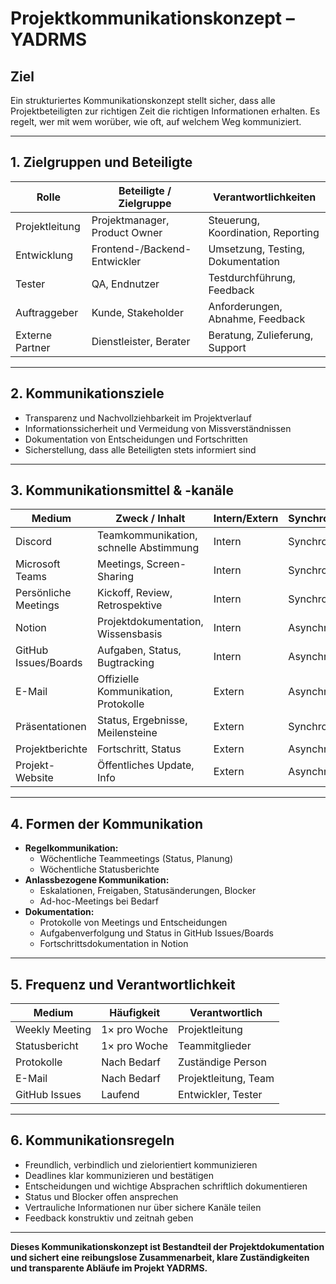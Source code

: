 # Projektkommunikationskonzept – YADRMS

## Ziel
Ein strukturiertes Kommunikationskonzept stellt sicher, dass alle Projektbeteiligten zur richtigen Zeit die richtigen Informationen erhalten. Es regelt, wer mit wem worüber, wie oft, auf welchem Weg kommuniziert.

---

## 1. Zielgruppen und Beteiligte

| Rolle                | Beteiligte / Zielgruppe         | Verantwortlichkeiten                |
|----------------------|---------------------------------|-------------------------------------|
| Projektleitung       | Projektmanager, Product Owner   | Steuerung, Koordination, Reporting  |
| Entwicklung          | Frontend-/Backend-Entwickler    | Umsetzung, Testing, Dokumentation   |
| Tester               | QA, Endnutzer                   | Testdurchführung, Feedback          |
| Auftraggeber         | Kunde, Stakeholder              | Anforderungen, Abnahme, Feedback    |
| Externe Partner      | Dienstleister, Berater          | Beratung, Zulieferung, Support      |

---

## 2. Kommunikationsziele

- Transparenz und Nachvollziehbarkeit im Projektverlauf
- Informationssicherheit und Vermeidung von Missverständnissen
- Dokumentation von Entscheidungen und Fortschritten
- Sicherstellung, dass alle Beteiligten stets informiert sind

---

## 3. Kommunikationsmittel & -kanäle

| Medium                | Zweck / Inhalt                  | Intern/Extern | Synchron/Asynchron |
|-----------------------|---------------------------------|--------------|--------------------|
| Discord         | Teamkommunikation, schnelle Abstimmung | Intern       | Synchron/Async     |
| Microsoft Teams       | Meetings, Screen-Sharing        | Intern        | Synchron           |
| Persönliche Meetings  | Kickoff, Review, Retrospektive  | Intern        | Synchron           |
| Notion                | Projektdokumentation, Wissensbasis | Intern    | Asynchron          |
| GitHub Issues/Boards  | Aufgaben, Status, Bugtracking   | Intern        | Asynchron          |
| E-Mail                | Offizielle Kommunikation, Protokolle | Extern   | Asynchron          |
| Präsentationen        | Status, Ergebnisse, Meilensteine| Extern        | Synchron           |
| Projektberichte       | Fortschritt, Status             | Extern        | Asynchron          |
| Projekt-Website       | Öffentliches Update, Info        | Extern        | Asynchron          |

---

## 4. Formen der Kommunikation

- **Regelkommunikation:**
  - Wöchentliche Teammeetings (Status, Planung)
  - Wöchentliche Statusberichte
- **Anlassbezogene Kommunikation:**
  - Eskalationen, Freigaben, Statusänderungen, Blocker
  - Ad-hoc-Meetings bei Bedarf
- **Dokumentation:**
  - Protokolle von Meetings und Entscheidungen
  - Aufgabenverfolgung und Status in GitHub Issues/Boards
  - Fortschrittsdokumentation in Notion

---

## 5. Frequenz und Verantwortlichkeit

| Medium           | Häufigkeit         | Verantwortlich         |
|------------------|--------------------|------------------------|
| Weekly Meeting   | 1× pro Woche       | Projektleitung         |
| Statusbericht    | 1× pro Woche       | Teammitglieder         |
| Protokolle       | Nach Bedarf        | Zuständige Person      |
| E-Mail           | Nach Bedarf        | Projektleitung, Team   |
| GitHub Issues    | Laufend            | Entwickler, Tester     |

---

## 6. Kommunikationsregeln

- Freundlich, verbindlich und zielorientiert kommunizieren
- Deadlines klar kommunizieren und bestätigen
- Entscheidungen und wichtige Absprachen schriftlich dokumentieren
- Status und Blocker offen ansprechen
- Vertrauliche Informationen nur über sichere Kanäle teilen
- Feedback konstruktiv und zeitnah geben

---

**Dieses Kommunikationskonzept ist Bestandteil der Projektdokumentation und sichert eine reibungslose Zusammenarbeit, klare Zuständigkeiten und transparente Abläufe im Projekt YADRMS.** 